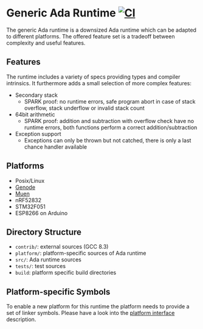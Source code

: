 # Generic Ada Runtime [![CI](https://github.com/Componolit/ada-runtime/workflows/CI/badge.svg)](https://github.com/Componolit/ada-runtime/actions)

The generic Ada runtime is a downsized Ada runtime which can be adapted to different platforms.
The offered feature set is a tradeoff between complexity and useful features.

## Features

The runtime includes a variety of specs providing types and compiler intrinsics.
It furthermore adds a small selection of more complex features:

- Secondary stack
  - SPARK proof:
    no runtime errors,
    safe program abort in case of stack overflow, stack underflow or invalid stack count
- 64bit arithmetic
  - SPARK proof:
    addition and subtraction with overflow check have no runtime errors,
    both functions perform a correct addition/subtraction
- Exception support
  - Exceptions can only be thrown but not catched, there is only a last chance handler available

## Platforms

- Posix/Linux
- [Genode](https://genode.org/)
- [Muen](https://muen.sk/)
- nRF52832
- STM32F051
- ESP8266 on Arduino

## Directory Structure

- `contrib/`: external sources (GCC 8.3)
- `platform/`: platform-specific sources of Ada runtime
- `src/`: Ada runtime sources
- `tests/`: test sources
- `build`: platform specific build directories

## Platform-specific Symbols

To enable a new platform for this runtime the platform needs to provide a set of linker symbols.
Please have a look into the [platform interface](doc/Platform-interface.md) description.
